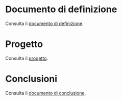 # Documento di definizione

Consulta il [documento di definizione](/01-definizione/README.md).

# Progetto

Consulta il [progetto](/02-progetto/README.md).

# Conclusioni

Consulta il [documento di conclusione](conclusioni.md).
